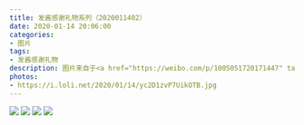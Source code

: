 ```yaml
---
title: 发酱感谢礼物系列（2020011402）
date: 2020-01-14 20:06:00
categories:
- 图片
tags:
- 发酱感谢礼物
description: 图片来自于<a href="https://weibo.com/p/1005051720171447" target="_blank">quanmmmmm</a><br/> “书签好精致，感觉夹在诗词书里刚刚好，谢谢红白故人~”
photos: 
- https://i.loli.net/2020/01/14/yc2D1zvP7UikOTB.jpg
---
```


![](https://i.loli.net/2020/01/14/ICJoNGjXhwlUxzF.jpg)
![](https://i.loli.net/2020/01/14/soXFCBhixfS3Oun.jpg)
![](https://i.loli.net/2020/01/14/IdTrbmDGNu8Q3zV.jpg)
![](https://i.loli.net/2020/01/14/eRqoO9lIVHnuUh2.jpg)